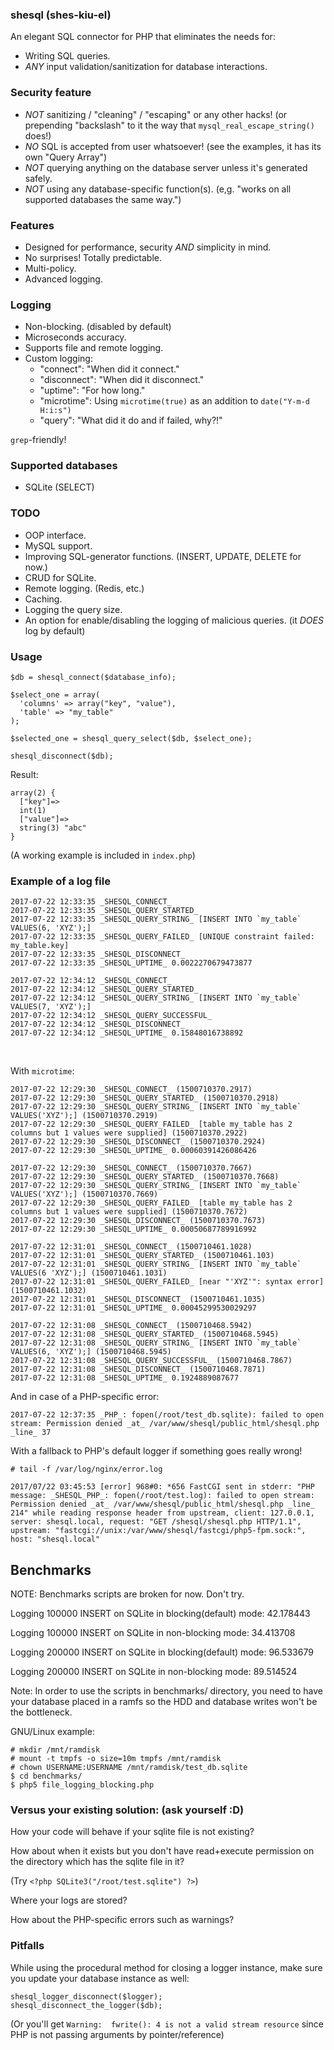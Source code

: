 ### shesql (shes-kiu-el)
An elegant SQL connector for PHP that eliminates the needs for:
 - Writing SQL queries.
 - *ANY* input validation/sanitization for database interactions.

### Security feature
 - *NOT* sanitizing / "cleaning" / "escaping" or any other hacks! (or prepending "backslash" to it the way that `mysql_real_escape_string()` does!)
 - *NO* SQL is accepted from user whatsoever! (see the examples, it has its own "Query Array")
 - *NOT* querying anything on the database server unless it's generated safely.
 - *NOT* using any database-specific function(s). (e,g. "works on all supported databases the same way.")

### Features
 - Designed for performance, security *AND* simplicity in mind.
 - No surprises! Totally predictable.
 - Multi-policy.
 - Advanced logging.

### Logging
 - Non-blocking. (disabled by default)
 - Microseconds accuracy.
 - Supports file and remote logging.
 - Custom logging: 
   - "connect": "When did it connect."
   - "disconnect": "When did it disconnect."
   - "uptime": "For how long."
   - "microtime": Using `microtime(true)` as an addition to `date("Y-m-d H:i:s")`
   - "query": "What did it do and if failed, why?!"

`grep`-friendly!

### Supported databases
 - SQLite (SELECT)

### TODO
 - OOP interface.
 - MySQL support.
 - Improving SQL-generator functions. (INSERT, UPDATE, DELETE for now.)
 - CRUD for SQLite.
 - Remote logging. (Redis, etc.)
 - Caching.
 - Logging the query size.
 - An option for enable/disabling the logging of malicious queries. (it *DOES* log by default)

### Usage
```
$db = shesql_connect($database_info);

$select_one = array(
  'columns' => array("key", "value"),
  'table' => "my_table"
);

$selected_one = shesql_query_select($db, $select_one);

shesql_disconnect($db);
```

Result:
```
array(2) {
  ["key"]=>
  int(1)
  ["value"]=>
  string(3) "abc"
}
```
(A working example is included in `index.php`)

### Example of a log file
```
2017-07-22 12:33:35 _SHESQL_CONNECT_
2017-07-22 12:33:35 _SHESQL_QUERY_STARTED_
2017-07-22 12:33:35 _SHESQL_QUERY_STRING_ [INSERT INTO `my_table` VALUES(6, 'XYZ');]
2017-07-22 12:33:35 _SHESQL_QUERY_FAILED_ [UNIQUE constraint failed: my_table.key]
2017-07-22 12:33:35 _SHESQL_DISCONNECT_
2017-07-22 12:33:35 _SHESQL_UPTIME_ 0.0022270679473877

2017-07-22 12:34:12 _SHESQL_CONNECT_
2017-07-22 12:34:12 _SHESQL_QUERY_STARTED_
2017-07-22 12:34:12 _SHESQL_QUERY_STRING_ [INSERT INTO `my_table` VALUES(7, 'XYZ');]
2017-07-22 12:34:12 _SHESQL_QUERY_SUCCESSFUL_
2017-07-22 12:34:12 _SHESQL_DISCONNECT_
2017-07-22 12:34:12 _SHESQL_UPTIME_ 0.15848016738892
```
<br/>

With `microtime`:
```
2017-07-22 12:29:30 _SHESQL_CONNECT_ (1500710370.2917)
2017-07-22 12:29:30 _SHESQL_QUERY_STARTED_ (1500710370.2918)
2017-07-22 12:29:30 _SHESQL_QUERY_STRING_ [INSERT INTO `my_table` VALUES('XYZ');] (1500710370.2919)
2017-07-22 12:29:30 _SHESQL_QUERY_FAILED_ [table my_table has 2 columns but 1 values were supplied] (1500710370.2922)
2017-07-22 12:29:30 _SHESQL_DISCONNECT_ (1500710370.2924)
2017-07-22 12:29:30 _SHESQL_UPTIME_ 0.00060391426086426

2017-07-22 12:29:30 _SHESQL_CONNECT_ (1500710370.7667)
2017-07-22 12:29:30 _SHESQL_QUERY_STARTED_ (1500710370.7668)
2017-07-22 12:29:30 _SHESQL_QUERY_STRING_ [INSERT INTO `my_table` VALUES('XYZ');] (1500710370.7669)
2017-07-22 12:29:30 _SHESQL_QUERY_FAILED_ [table my_table has 2 columns but 1 values were supplied] (1500710370.7672)
2017-07-22 12:29:30 _SHESQL_DISCONNECT_ (1500710370.7673)
2017-07-22 12:29:30 _SHESQL_UPTIME_ 0.00050687789916992

2017-07-22 12:31:01 _SHESQL_CONNECT_ (1500710461.1028)
2017-07-22 12:31:01 _SHESQL_QUERY_STARTED_ (1500710461.103)
2017-07-22 12:31:01 _SHESQL_QUERY_STRING_ [INSERT INTO `my_table` VALUES(6 'XYZ');] (1500710461.1031)
2017-07-22 12:31:01 _SHESQL_QUERY_FAILED_ [near "'XYZ'": syntax error] (1500710461.1032)
2017-07-22 12:31:01 _SHESQL_DISCONNECT_ (1500710461.1035)
2017-07-22 12:31:01 _SHESQL_UPTIME_ 0.00045299530029297

2017-07-22 12:31:08 _SHESQL_CONNECT_ (1500710468.5942)
2017-07-22 12:31:08 _SHESQL_QUERY_STARTED_ (1500710468.5945)
2017-07-22 12:31:08 _SHESQL_QUERY_STRING_ [INSERT INTO `my_table` VALUES(6, 'XYZ');] (1500710468.5945)
2017-07-22 12:31:08 _SHESQL_QUERY_SUCCESSFUL_ (1500710468.7867)
2017-07-22 12:31:08 _SHESQL_DISCONNECT_ (1500710468.7871)
2017-07-22 12:31:08 _SHESQL_UPTIME_ 0.1924889087677
```

And in case of a PHP-specific error:
```
2017-07-22 12:37:35 _PHP_: fopen(/root/test_db.sqlite): failed to open stream: Permission denied _at_ /var/www/shesql/public_html/shesql.php _line_ 37
```

With a fallback to PHP's default logger if something goes really wrong!
```
# tail -f /var/log/nginx/error.log

2017/07/22 03:45:53 [error] 968#0: *656 FastCGI sent in stderr: "PHP message: _SHESQL_PHP_: fopen(/root/test.log): failed to open stream: Permission denied _at_ /var/www/shesql/public_html/shesql.php _line_ 214" while reading response header from upstream, client: 127.0.0.1, server: shesql.local, request: "GET /shesql/shesql.php HTTP/1.1", upstream: "fastcgi://unix:/var/www/shesql/fastcgi/php5-fpm.sock:", host: "shesql.local"

```

## Benchmarks

NOTE: Benchmarks scripts are broken for now. Don't try.

Logging 100000 INSERT on SQLite in blocking(default) mode: 42.178443

Logging 100000 INSERT on SQLite in non-blocking mode: 34.413708
<br/>

Logging 200000 INSERT on SQLite in blocking(default) mode: 96.533679

Logging 200000 INSERT on SQLite in non-blocking mode: 89.514524

Note: In order to use the scripts in benchmarks/ directory, you need to have your database placed in a ramfs so the HDD and database writes won't be the bottleneck.

GNU/Linux example:
```
# mkdir /mnt/ramdisk
# mount -t tmpfs -o size=10m tmpfs /mnt/ramdisk
# chown USERNAME:USERNAME /mnt/ramdisk/test_db.sqlite
$ cd benchmarks/
$ php5 file_logging_blocking.php
```

### Versus your existing solution: (ask yourself :D)
How your code will behave if your sqlite file is not existing?

How about when it exists but you don't have read+execute permission on the directory which has the sqlite file in it?

(Try `<?php SQLite3("/root/test.sqlite") ?>`)
<br />

Where your logs are stored?

How about the PHP-specific errors such as warnings?


### Pitfalls
While using the procedural method for closing a logger instance, make sure you update your database instance as well:
```
shesql_logger_disconnect($logger);
shesql_disconnect_the_logger($db);

```
(Or you'll get `Warning:  fwrite(): 4 is not a valid stream resource` since PHP is not passing arguments by pointer/reference)

